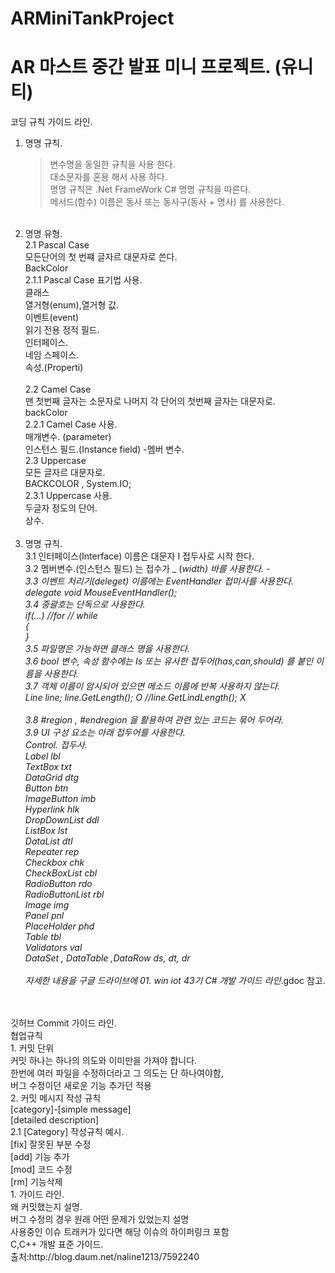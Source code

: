 ﻿# ARMiniTankProject

# AR 마스트 중간 발표 미니 프로젝트. (유니티)<br>
코딩 규칙 가이드 라인.<br>
1. 명명 규칙. <br>
	>변수명을 동일한 규칙을 사용 한다.<br>
	>대소문자를 혼용 해서 사용 하다.<br>
	>명명 규칙은 .Net FrameWork C# 명명 규칙을 따른다.<br>
	>메서드(함수) 이름은 동사 또는 동사구(동사 + 명사) 를 사용한다.<br>
	<br>
2. 명명 유형.<br>
	2.1 Pascal Case<br>
		모든단어의 첫 번쨰 글자르 대문자로 쓴다.<br>
		<ex> BackColor<br>
		2.1.1 Pascal Case 표기법 사용.<br>
			클래스<br>
			열거형(enum),열거형 값.<br>
			이벤트(event)<br>
			읽기 전용 정적 필드.<br>
			인터페이스.<br>
			네임 스페이스.<br>
			속성.(Properti)<br>
		<br>
	2.2 Camel Case<br>
		맨 첫번째 글자는 소문자로 나머지 각 단어의 첫번째 글자는 대문자로.<br>
		<ex> backColor<br>
		2.2.1 Camel Case 사용.<br>
			매개변수. (parameter)<br>
			인스턴스 필드.(Instance field) -멤버 변수.<br>
	2.3 Uppercase<br>
		모든 글자르 대문자로.<br>
		<ex> BACKCOLOR , System.IO;<br>
		2.3.1 Uppercase 사용.<br>
			두글자 정도의 단어.<br>
			상수.<br>
			<br>
3. 명명 규칙.<br>
	3.1 인터페이스(Interface) 이름은 대문자 I 접두사로 시작 한다.<br>
	3.2 멤버변수.(인스턴스 필드) 는 접수가 _ (_width) 바를 사용한다. - <br>
	3.3 이벤트 처리기(deleget) 이름에는 EventHandler 접미사를 사용한다.<br>
		<ex> delegate void MouseEventHandler();<br>
	3.4 중괄호는 단독으로 사용한다.<br>
		if(...) //for // while<br>
		{<br>
		}<br>
	3.5 파일명은 가능하면 클래스 명을 사용한다.<br>
	3.6 bool 변수, 속성 함수에는 Is 또는 유사한 접두어(has,can,should) 를 붙인 이름을 사용한다.<br>
	3.7 객체 이름이 암시되어 있으면 메소드 이름에 반복 사용하지 않는다.<br>
		Line line; line.GetLength(); O //line.GetLindLength(); X<br>
		<br>
	3.8 #region , #endregion 을 활용하여 관련 있는 코드는 묶어 두어라.<br>
	3.9 UI 구성 요소는 아래 접두어를 사용한다.	<br>
		Control.		접두사.<br>
		Label			lbl<br>
		TextBox			txt<br>
		DataGrid		dtg<br>
		Button			btn<br>
		ImageButton		imb<br>
		Hyperlink		hlk<br>
		DropDownList	ddl<br>
		ListBox			lst<br>
		DataList		dtl<br>
		Repeater		rep<br>
		Checkbox		chk<br>
		CheckBoxList	cbl<br>
		RadioButton		rdo<br>
		RadioButtonList	rbl<br>
		Image			img<br>
		Panel			pnl<br>
		PlaceHolder		phd<br>
		Table			tbl<br>
		Validators		val<br>
		DataSet , DataTable ,DataRow	ds, dt, dr<br>
		<br>
	자세한 내용을 구글 드라이브에 01. win iot 43기 C# 개발 가이드 라인_.gdoc 참고.<br>
	<br>
<br>
깃허브 Commit 가이드 라인.<br>
협업규칙		<br>
1. 커밋 단위		<br>
	커밋 하나는 하나의 의도와 이미만을 가져야 합니다. <br>
	한번에 여러 파일을 수정하더라고 그 의도는 단 하나여야함, <br>
	버그 수정이던 새로운 기능 추가던 적용		<br>
2. 커밋 메시지 작성 규칙		<br>
	[category]-[simple message]		<br>
	[detailed description]		<br>
	2.1 [Category] 작성규칙 예시.		<br>
		[fix] 잘못된 부분 수정		<br>
		[add] 기능 추가		<br>
		[mod] 코드 수정		<br>
		[rm] 기능삭제		<br>
1. 가이드 라인.		<br>
	왜 커밋했는지 설명.		<br>
	버그 수정의 경우 원래 어떤 문제가 있었는지 설명		<br>
	사용중인 이슈 트래커가 있다면 해당 이슈의 하이퍼링크 포함			<br>
C,C++ 개발 표준 가이드.		<br>
출처:http://blog.daum.net/naline1213/7592240<br>
<br>
